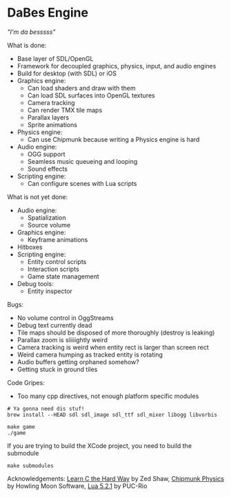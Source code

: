 DaBes Engine
============

_"I'm da besssss"_

What is done:
* Base layer of SDL/OpenGL
* Framework for decoupled graphics, physics, input, and audio engines
* Build for desktop (with SDL) or iOS
* Graphics engine:
    * Can load shaders and draw with them
    * Can load SDL surfaces into OpenGL textures
    * Camera tracking
    * Can render TMX tile maps
    * Parallax layers
    * Sprite animations
* Physics engine:
    * Can use Chipmunk because writing a Physics engine is hard
* Audio engine:
    * OGG support
    * Seamless music queueing and looping
    * Sound effects
* Scripting engine:
    * Can configure scenes with Lua scripts

What is not yet done:
* Audio engine:
    * Spatialization
    * Source volume
* Graphics engine:
    * Keyframe animations
* Hitboxes
* Scripting engine:
    * Entity control scripts
    * Interaction scripts
    * Game state management
* Debug tools:
    * Entity inspector

Bugs:
* No volume control in OggStreams
* Debug text currently dead
* Tile maps should be disposed of more thoroughly (destroy is leaking)
* Parallax zoom is sliiiightly weird
* Camera tracking is weird when entity rect is larger than screen rect
* Weird camera humping as tracked entity is rotating
* Audio buffers getting orphaned somehow?
* Getting stuck in ground tiles

Code Gripes:
* Too many cpp directives, not enough platform specific modules

```
# Ya gonna need dis stuf!
brew install --HEAD sdl sdl_image sdl_ttf sdl_mixer libogg libvorbis

make game
./game
```

If you are trying to build the XCode project, you need to build the submodule
```
make submodules
```

Acknowledgements:
[Learn C the Hard Way](http://c.learncodethehardway.org/book/) by Zed Shaw,
[Chipmunk Physics](http://chipmunk-physics.net/) by Howling Moon Software,
[Lua 5.2.1](http://www.lua.org/) by PUC-Rio
